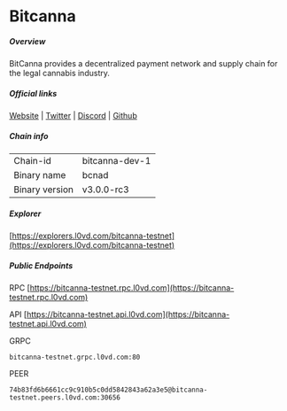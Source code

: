 # Bitcanna


##### Overview
BitCanna provides a decentralized payment network and supply chain for the legal cannabis industry.


##### Official links
[Website](https://www.bitcanna.io/) | [Twitter](https://twitter.com/BitcannaGlobal) | [Discord](https://discord.gg/97wUcHqxxE) | [Github](https://github.com/BitCannaGlobal)

##### Chain info

|  |  |
| ------ | ------ |
| Chain-id | bitcanna-dev-1 |
| Binary name | bcnad |
| Binary version | v3.0.0-rc3 |

##### Explorer
[https://explorers.l0vd.com/bitcanna-testnet](https://explorers.l0vd.com/bitcanna-testnet)

##### Public Endpoints
RPC
[https://bitcanna-testnet.rpc.l0vd.com](https://bitcanna-testnet.rpc.l0vd.com)

API
[https://bitcanna-testnet.api.l0vd.com](https://bitcanna-testnet.api.l0vd.com)

GRPC
```
bitcanna-testnet.grpc.l0vd.com:80
```

PEER
```
74b83fd6b6661cc9c910b5c0dd5842843a62a3e5@bitcanna-testnet.peers.l0vd.com:30656
```
